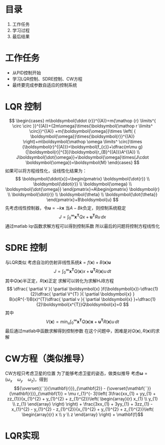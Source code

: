 # 目录
1. 工作任务
2. 学习过程
3. 最后结果

# 工作任务
- 从PID控制开始
- 学习LQR控制、SDRE控制、CW方程
- 最终要完成参数自适应的控制系统

# LQR 控制
$$
\begin{cases}
m\boldsymbol{\ddot {r}}^{(A)}=m{\mathop {r} \limits^{ \circ \circ }}^{(A)}+{2m\omega}\times{\boldsymbol{\mathop r \limits^ \circ}}^{(A)} +m{\boldsymbol{\omega}}\times \left( { \boldsymbol{\omega}}\times{\boldsymbol{r}}^{(A)} \right)+m\boldsymbol{\mathop \omega \limits^ \circ}\times {\boldsymbol{r}^{(A)}}=\boldsymbol{f_{c}}+\dfrac{m\mu g}{|\boldsymbol{r}|^{3}}\boldsymbol{r_{B}^{(A)}}A^{(A)} \\
J\boldsymbol{\dot{\omega}}+\boldsymbol{\omega}\times(J\cdot \boldsymbol{\omega})=\boldsymbol{M}
\end{cases}
$$
如果可以将方程线性化，设线性化结果为：
$$
\boldsymbol{\ddot{x}}=\begin{pmatrix}
\boldsymbol{\dot{r}} \\
\boldsymbol{\ddot{r}} \\
\boldsymbol{\omega} \\
\boldsymbol{\dot{\omega}}
\end{pmatrix}=A\begin{pmatrix}
\boldsymbol{r} \\
\boldsymbol{\dot{r}} \\
\boldsymbol{\theta} \\
\boldsymbol{\dot{\theta}}
\end{pmatrix}+B\boldsymbol{u}
$$
先考虑线性控制器，令$\boldsymbol{u}=-k\boldsymbol{x}$
当$A-Bk$负定，则控制系统稳定
$$
J=\int _{0}^{\infty}\boldsymbol{x^{T}}Qx+\boldsymbol{u^T}Ru  \, dx 
$$
通过matlab lqr函数求解方程可以得到控制系数
所以最后的问题将控制方程线性化

# SDRE 控制
与LQR类似
考虑自治的仿射非线性系统$\boldsymbol{\dot{x}}=f(\boldsymbol{x})+B(\boldsymbol{x})\boldsymbol{u}$
$$
J=\int _{0}^{\infty}\boldsymbol{x^{T}}Q(\boldsymbol{x})x+\boldsymbol{u^T}R(\boldsymbol{x})u  \, dt 
$$
其中$Q(\boldsymbol{x})$半正定，$R(\boldsymbol{x})$正定
求解可以转化为求解HJB方程
$$
\dfrac{ \partial V }{ \partial \boldsymbol{x} }f(\boldsymbol{x})-\dfrac{1}{2}\dfrac{ \partial V^{T} }{ \partial \boldsymbol{x} } B(x)R^{-1}B(x)^{T}\dfrac{ \partial v }{ \partial \boldsymbol{x} }+\dfrac{1}{2}\boldsymbol{x^{T}}Q\boldsymbol{x}=0  
$$
其中
$$
V(\boldsymbol{x})=min_{u}\int _{0}^{\infty}\boldsymbol{x^{T}}Q(\boldsymbol{x})\boldsymbol{x}+\boldsymbol{u^{T}}R(\boldsymbol{x})u \, dt 
$$
最后通过matlab中函数求解得到控制参数
在这个问题中，困难是对$Q(\boldsymbol{x}),R(\boldsymbol{x})$的求解

# CW方程（类似推导）
CW方程只考虑卫星的位置
为了能够考虑卫星的姿态，做类似推导
考虑$\boldsymbol{\omega} = (\omega_{x}\quad\omega_{y}\quad\omega_{z})$，得到
$${\overset{{¨}}{\mathbf{r}}}_{\mathbf{2}} - {\overset{\mathbf{¨}}{\mathbf{r}}}_{\mathbf{1}} = \mu r_{1}^{- 3}\left( 3\frac{xx_{1} + yy_{1} + zz_{1}}{x_{1}^{2} + y_{1}^{2} + z_{1}^{2}}\left( \begin{array}{r}
x_{1} \\
y_{1} \\
z_{1}
\end{array} \right) \right) + \frac{3xx_{1} + 3yy_{1} + 3zz_{1} - x_{1}^{2} - y_{1}^{2} - z_{1}^{2}}{x_{1}^{2} + y_{1}^{2} + z_{1}^{2}}\left( \begin{array}{r}
x \\
y \\
z
\end{array} \right) + \mathbf{f}$$

# LQR实现